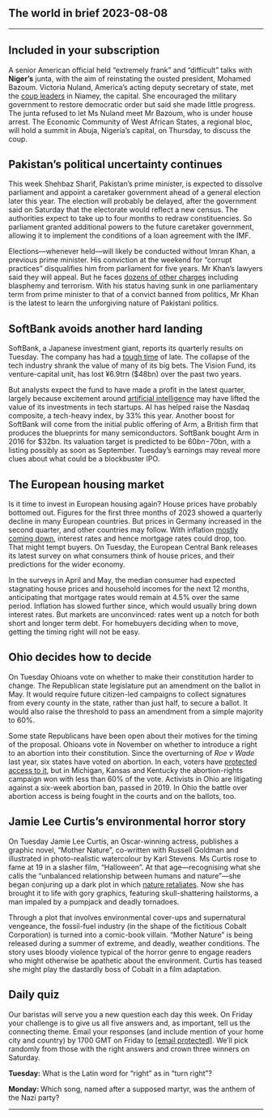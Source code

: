 ## The world in brief 2023-08-08

----------

## Included in your subscription



A senior American official held “extremely frank” and “difficult” talks with <strong>Niger’s</strong> junta, with the aim of reinstating the ousted president, Mohamed Bazoum. Victoria Nuland, America’s acting deputy secretary of state, met the [coup leaders](https://https://www.https://www.economist.com/leaders/2023/08/01/why-the-nightmare-in-niger-is-the-worlds-problem) in Niamey, the capital. She encouraged the military government to restore democratic order but said she made little progress. The junta refused to let Ms Nuland meet Mr Bazoum, who is under house arrest. The Economic Community of West African States, a regional bloc, will hold a summit in Abuja, Nigeria’s capital, on Thursday, to discuss the coup.

## Pakistan’s political uncertainty continues

This week Shehbaz Sharif, Pakistan’s prime minister, is expected to dissolve parliament and appoint a caretaker government ahead of a general election later this year. The election will probably be delayed, after the government said on Saturday that the electorate would reflect a new census. The authorities expect to take up to four months to redraw constituencies. So parliament granted additional powers to the future caretaker government, allowing it to implement the conditions of a loan agreement with the IMF. 

Elections—whenever held—will likely be conducted without Imran Khan, a previous prime minister. His conviction at the weekend for “corrupt practices” disqualifies him from parliament for five years. Mr Khan’s lawyers said they will appeal. But he faces [dozens of other charges](https://https://www.https://www.economist.com/asia/2023/06/01/imran-khan-loses-his-battle-with-pakistans-army) including blasphemy and terrorism. With his status having sunk in one parliamentary term from prime minister to that of a convict banned from politics, Mr Khan is the latest to learn the unforgiving nature of Pakistani politics.

## SoftBank avoids another hard landing

SoftBank, a Japanese investment giant, reports its quarterly results on Tuesday. The company has had a [tough time](https://https://www.https://www.economist.com/business/2022/05/16/after-a-bruising-year-softbank-braces-for-more-pain) of late. The collapse of the tech industry shrank the value of many of its big bets. The Vision Fund, its venture-capital unit, has lost ¥6.9trn ($48bn) over the past two years.

But analysts expect the fund to have made a profit in the latest quarter, largely because excitement around [artificial intelligence](https://https://www.https://www.economist.com/finance-and-economics/2023/05/17/how-to-invest-in-artificial-intelligence) may have lifted the value of its investments in tech startups. AI has helped raise the Nasdaq composite, a tech-heavy index, by 33% this year. Another boost for SoftBank will come from the initial public offering of Arm, a British firm that produces the blueprints for many semiconductors. SoftBank bought Arm in 2016 for $32bn. Its valuation target is predicted to be $60bn-$70bn, with a listing possibly as soon as September. Tuesday’s earnings may reveal more clues about what could be a blockbuster IPO.

## The European housing market

Is it time to invest in European housing again? House prices have probably bottomed out. Figures for the first three months of 2023 showed a quarterly decline in many European countries. But prices in Germany increased in the second quarter, and other countries may follow. With inflation [mostly coming down](https://https://www.https://www.economist.com/finance-and-economics/2023/07/05/economists-draw-swords-over-how-to-fix-inflation), interest rates and hence mortgage rates could drop, too. That might tempt buyers. On Tuesday, the European Central Bank releases its latest survey on what consumers think of house prices, and their predictions for the wider economy. 

In the surveys in April and May, the median consumer had expected stagnating house prices and household incomes for the next 12 months, anticipating that mortgage rates would remain at 4.5% over the same period. Inflation has slowed further since, which would usually bring down interest rates. But markets are unconvinced: rates went up a notch for both short and longer term debt. For homebuyers deciding when to move, getting the timing right will not be easy. 

## Ohio decides how to decide

On Tuesday Ohioans vote on whether to make their constitution harder to change. The Republican state legislature put an amendment on the ballot in May. It would require future citizen-led campaigns to collect signatures from every county in the state, rather than just half, to secure a ballot. It would also raise the threshold to pass an amendment from a simple majority to 60%.

  
 Some state Republicans have been open about their motives for the timing of the proposal. Ohioans vote in November on whether to introduce a right to an abortion into their constitution. Since the overturning of <em>Roe v Wade</em> last year, six states have voted on abortion. In each, voters have [protected access to it](https://https://www.https://www.economist.com/united-states/2022/11/11/where-abortion-was-on-the-ballot-americans-voted-to-protect-it), but in Michigan, Kansas and Kentucky the abortion-rights campaign won with less than 60% of the vote. Activists in Ohio are litigating against a six-week abortion ban, passed in 2019. In Ohio the battle over abortion access is being fought in the courts and on the ballots, too.

## Jamie Lee Curtis’s environmental horror story

On Tuesday Jamie Lee Curtis, an Oscar-winning actress, publishes a graphic novel, “Mother Nature”, co-written with Russell Goldman and illustrated in photo-realistic watercolour by Karl Stevens. Ms Curtis rose to fame at 19 in a slasher film, “Halloween”. At that age—recognising what she calls the “unbalanced relationship between humans and nature”—she began conjuring up a dark plot in which [nature retaliates](https://https://www.https://www.economist.com/culture/2022/01/04/film-makers-are-finding-horror-not-comfort-in-the-natural-world). Now she has brought it to life with gory graphics, featuring skull-shattering hailstorms, a man impaled by a pumpjack and deadly tornadoes. 

Through a plot that involves environmental cover-ups and supernatural vengeance, the fossil-fuel industry (in the shape of the fictitious Cobalt Corporation) is turned into a comic-book villain. “Mother Nature” is being released during a summer of extreme, and deadly, weather conditions. The story uses bloody violence typical of the horror genre to engage readers who might otherwise be apathetic about the environment. Curtis has teased she might play the dastardly boss of Cobalt in a film adaptation.

## Daily quiz

Our baristas will serve you a new question each day this week. On Friday your challenge is to give us all five answers and, as important, tell us the connecting theme. Email your responses (and include mention of your home city and country) by 1700 GMT on Friday to [<span class="__cf_email__" data-cfemail="d283a7bba897a1a2a0b7a1a1bd92b7b1bdbcbdbfbba1a6fcb1bdbf">[email&#160;protected]</span>](https://mail.google.com/mail/?view=cm&amp;fs=1&amp;tf=1&amp;to=QuizEspresso@https://www.economist.com). We’ll pick randomly from those with the right answers and crown three winners on Saturday.

<strong>Tuesday:</strong> What is the Latin word for “right” as in “turn right”?

<strong>Monday: </strong>Which song, named after a supposed martyr, was the anthem of the Nazi party?

----------

